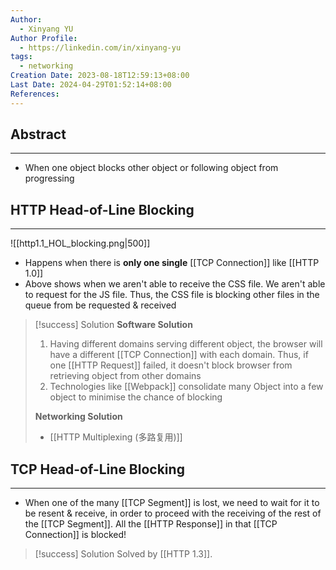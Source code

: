 ```yaml
---
Author:
  - Xinyang YU
Author Profile:
  - https://linkedin.com/in/xinyang-yu
tags:
  - networking
Creation Date: 2023-08-18T12:59:13+08:00
Last Date: 2024-04-29T01:52:14+08:00
References: 
---
```

## Abstract
---
- When one object blocks other object or following object from progressing 


## HTTP Head-of-Line Blocking
---

![[http1.1_HOL_blocking.png|500]]

- Happens when there is **only one single** [[TCP Connection]] like [[HTTP 1.0]]
- Above shows when we aren't able to receive the CSS file. We aren't able to request for the JS file. Thus, the CSS file is blocking other files in the queue from be requested & received

>[!success] Solution
> **Software Solution**
> 1. Having different domains serving different object, the browser will have a different [[TCP Connection]] with each domain. Thus, if one [[HTTP Request]] failed, it doesn't block browser from retrieving object from other domains
> 2. Technologies like [[Webpack]] consolidate many Object into a few object to minimise the chance of blocking
> 
> **Networking Solution**
> - [[HTTP Multiplexing (多路复用)]]





## TCP Head-of-Line Blocking
---
- When one of the many [[TCP Segment]] is lost, we need to wait for it to be resent & receive, in order to proceed with the receiving of the rest of the [[TCP Segment]]. All the [[HTTP Response]] in that [[TCP Connection]] is blocked!

>[!success] Solution 
> Solved by [[HTTP 1.3]].
